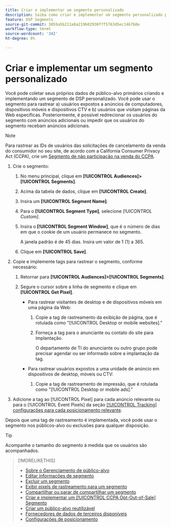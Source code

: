 ```yaml
---
title: Criar e implementar um segmento personalizado
description: Saiba como criar e implementar um segmento personalizado para rastrear usuários expostos a anúncios ou usuários que visitam suas páginas da Web.
feature: DSP Segments
source-git-commit: 3059a5b211a8a219b02930f7f5763d5ec1467b8e
workflow-type: tm+mt
source-wordcount: '342'
ht-degree: 0%

---
```


# Criar e implementar um segmento personalizado

Você pode coletar seus próprios dados de público-alvo primários criando e implementando um segmento de DSP personalizado. Você pode usar o segmento para rastrear a) usuários expostos a anúncios de computadores, dispositivos móveis e dispositivos CTV e b) usuários que visitam páginas da Web específicas. Posteriormente, é possível redirecionar os usuários do segmento com anúncios adicionais ou impedir que os usuários do segmento recebam anúncios adicionais.

>[!NOTE]
>
>Para rastrear as IDs de usuários das solicitações de cancelamento da venda do consumidor no seu site, de acordo com a California Consumer Privacy Act (CCPA), crie um [Segmento de não participação na venda do CCPA](ccpa-opt-out-segment-create.md).

1. Crie o segmento:

   1. No menu principal, clique em **[!UICONTROL Audiences]>[!UICONTROL Segments]**.

   1. Acima da tabela de dados, clique em **[!UICONTROL Create]**.

   1. Insira um **[!UICONTROL Segment Name]**.

   1. Para o **[!UICONTROL Segment Type]**, selecione *[!UICONTROL Custom]*.

   1. Insira o **[!UICONTROL Segment Window]**, que é o número de dias em que o cookie de um usuário permanece no segmento.

      A janela padrão é de 45 dias. Insira um valor de 1 (1) a 365.

   1. Clique em **[!UICONTROL Save]**.

1. Copie e implemente tags para rastrear o segmento, conforme necessário:

   1. Retornar para **[!UICONTROL Audiences]>[!UICONTROL Segments]**.

   2. Segure o cursor sobre a linha de segmento e clique em **[!UICONTROL Get Pixel]**.

      * Para rastrear visitantes de desktop e de dispositivos móveis em uma página da Web:

         1. Copie a tag de rastreamento da exibição de página, que é rotulada como &quot;[!UICONTROL Desktop or mobile websites].&quot;

         1. Forneça a tag para o anunciante ou contato do site para implantação.

            O departamento de TI do anunciante ou outro grupo pode precisar agendar ou ser informado sobre a implantação da tag.
      * Para rastrear usuários expostos a uma unidade de anúncio em dispositivos de desktop, móveis ou CTV:

         1. Copie a tag de rastreamento de impressão, que é rotulada como &quot;[!UICONTROL Desktop or mobile ads].&quot;


1. Adicione a tag ao [!UICONTROL Pixel] para cada anúncio relevante ou para o [!UICONTROL Event Pixels] da seção [[!UICONTROL Tracking] configurações para cada posicionamento relevante](/help/dsp/campaign-management/placements/placement-settings.md#placement-tracking).

Depois que uma tag de rastreamento é implementada, você pode usar o segmento nos públicos-alvo ou exclusões para qualquer disposição.

>[!TIP]
>
>Acompanhe o tamanho do segmento à medida que os usuários são acompanhados.

>[!MORELIKETHIS]
>
>* [Sobre o Gerenciamento de público-alvo](audience-about.md)
>* [Editar informações de segmento](segment-edit.md)
>* [Excluir um segmento](segment-delete.md)
>* [Exibir pixels de rastreamento para um segmento](segment-view-pixels.md)
>* [Compartilhar ou parar de compartilhar um segmento](segment-share.md)
>* [Criar e implementar um [!UICONTROL CCPA Opt-Out-of-Sale] Segmento](ccpa-opt-out-segment-create.md)
>* [Criar um público-alvo reutilizável](reusable-audience-create.md)
>* [Fornecedores de dados de terceiros disponíveis](third-party-data-providers.md)
>* [Configurações de posicionamento](/help/dsp/campaign-management/placements/placement-settings.md)

